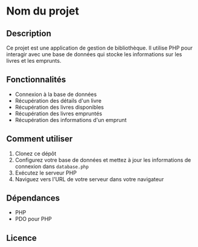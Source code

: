 # Nom du projet

## Description

Ce projet est une application de gestion de bibliothèque. Il utilise PHP pour interagir avec une base de données qui stocke les informations sur les livres et les emprunts.

## Fonctionnalités

- Connexion à la base de données
- Récupération des détails d'un livre
- Récupération des livres disponibles
- Récupération des livres empruntés
- Récupération des informations d'un emprunt

## Comment utiliser

1. Clonez ce dépôt
2. Configurez votre base de données et mettez à jour les informations de connexion dans `database.php`
3. Exécutez le serveur PHP
4. Naviguez vers l'URL de votre serveur dans votre navigateur

## Dépendances

- PHP
- PDO pour PHP

## Licence
